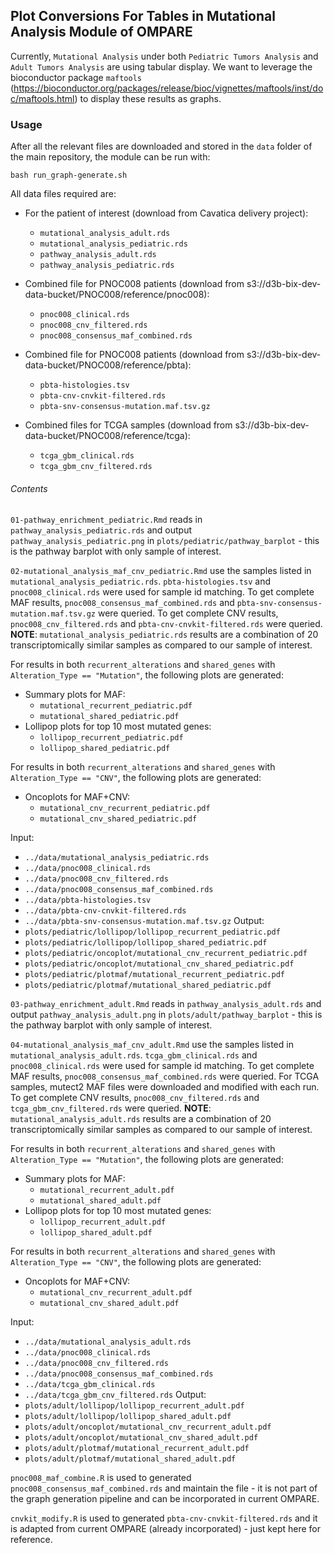 ## Plot Conversions For Tables in Mutational Analysis Module of OMPARE

Currently, `Mutational Analysis` under both `Pediatric Tumors Analysis` and `Adult Tumors Analysis` are using tabular display. We want to leverage the bioconductor package `maftools` (https://bioconductor.org/packages/release/bioc/vignettes/maftools/inst/doc/maftools.html) to display these results as graphs.

### Usage
After all the relevant files are downloaded and stored in the `data` folder of the main repository, the module can be run with:

```
bash run_graph-generate.sh
```

All data files required are:
- For the patient of interest (download from Cavatica delivery project):
  - `mutational_analysis_adult.rds`
  - `mutational_analysis_pediatric.rds`
  - `pathway_analysis_adult.rds`
  - `pathway_analysis_pediatric.rds`

- Combined file for PNOC008 patients (download from s3://d3b-bix-dev-data-bucket/PNOC008/reference/pnoc008):
  - `pnoc008_clinical.rds`
  - `pnoc008_cnv_filtered.rds`
  - `pnoc008_consensus_maf_combined.rds`

- Combined file for PNOC008 patients (download from s3://d3b-bix-dev-data-bucket/PNOC008/reference/pbta):
  - `pbta-histologies.tsv`
  - `pbta-cnv-cnvkit-filtered.rds`
  - `pbta-snv-consensus-mutation.maf.tsv.gz`

- Combined files for TCGA samples (download from s3://d3b-bix-dev-data-bucket/PNOC008/reference/tcga):
  - `tcga_gbm_clinical.rds`
  - `tcga_gbm_cnv_filtered.rds`

###### Contents

`01-pathway_enrichment_pediatric.Rmd` reads in `pathway_analysis_pediatric.rds` and output `pathway_analysis_pediatric.png` in `plots/pediatric/pathway_barplot` - this is the pathway barplot with only sample of interest. 

`02-mutational_analysis_maf_cnv_pediatric.Rmd` use the samples listed in `mutational_analysis_pediatric.rds`.
`pbta-histologies.tsv` and `pnoc008_clinical.rds` were used for sample id matching.
To get complete MAF results, `pnoc008_consensus_maf_combined.rds` and `pbta-snv-consensus-mutation.maf.tsv.gz` were queried.
To get complete CNV results, `pnoc008_cnv_filtered.rds` and `pbta-cnv-cnvkit-filtered.rds` were queried. 
**NOTE**: `mutational_analysis_pediatric.rds` results are a combination of 20 transcriptomically similar samples as compared to our sample of interest.

For results in both `recurrent_alterations` and `shared_genes` with `Alteration_Type == "Mutation"`, the following plots are generated:
  - Summary plots for MAF:
    - `mutational_recurrent_pediatric.pdf`
    - `mutational_shared_pediatric.pdf`
  - Lollipop plots for top 10 most mutated genes:
    - `lollipop_recurrent_pediatric.pdf`
    - `lollipop_shared_pediatric.pdf`

For results in both `recurrent_alterations` and `shared_genes` with `Alteration_Type == "CNV"`, the following plots are generated:
  - Oncoplots for MAF+CNV:
    - `mutational_cnv_recurrent_pediatric.pdf`
    - `mutational_cnv_shared_pediatric.pdf`

Input:
  - `../data/mutational_analysis_pediatric.rds`
  - `../data/pnoc008_clinical.rds`
  - `../data/pnoc008_cnv_filtered.rds`
  - `../data/pnoc008_consensus_maf_combined.rds`
  - `../data/pbta-histologies.tsv`
  - `../data/pbta-cnv-cnvkit-filtered.rds`
  - `../data/pbta-snv-consensus-mutation.maf.tsv.gz`
Output:
  - `plots/pediatric/lollipop/lollipop_recurrent_pediatric.pdf`
  - `plots/pediatric/lollipop/lollipop_shared_pediatric.pdf`
  - `plots/pediatric/oncoplot/mutational_cnv_recurrent_pediatric.pdf`
  - `plots/pediatric/oncoplot/mutational_cnv_shared_pediatric.pdf`
  - `plots/pediatric/plotmaf/mutational_recurrent_pediatric.pdf`
  - `plots/pediatric/plotmaf/mutational_shared_pediatric.pdf`

`03-pathway_enrichment_adult.Rmd` reads in `pathway_analysis_adult.rds` and output `pathway_analysis_adult.png` in `plots/adult/pathway_barplot` - this is the pathway barplot with only sample of interest. 

`04-mutational_analysis_maf_cnv_adult.Rmd` use the samples listed in `mutational_analysis_adult.rds`.
`tcga_gbm_clinical.rds` and `pnoc008_clinical.rds` were used for sample id matching.
To get complete MAF results, `pnoc008_consensus_maf_combined.rds` were queried. For TCGA samples, mutect2 MAF files were downloaded and modified with each run.
To get complete CNV results, `pnoc008_cnv_filtered.rds` and `tcga_gbm_cnv_filtered.rds` were queried. 
**NOTE**: `mutational_analysis_adult.rds` results are a combination of 20 transcriptomically similar samples as compared to our sample of interest.

For results in both `recurrent_alterations` and `shared_genes` with `Alteration_Type == "Mutation"`, the following plots are generated:
  - Summary plots for MAF:
    - `mutational_recurrent_adult.pdf`
    - `mutational_shared_adult.pdf`
  - Lollipop plots for top 10 most mutated genes:
    - `lollipop_recurrent_adult.pdf`
    - `lollipop_shared_adult.pdf`

For results in both `recurrent_alterations` and `shared_genes` with `Alteration_Type == "CNV"`, the following plots are generated:
  - Oncoplots for MAF+CNV:
    - `mutational_cnv_recurrent_adult.pdf`
    - `mutational_cnv_shared_adult.pdf`

Input:
  - `../data/mutational_analysis_adult.rds`
  - `../data/pnoc008_clinical.rds`
  - `../data/pnoc008_cnv_filtered.rds`
  - `../data/pnoc008_consensus_maf_combined.rds`
  - `../data/tcga_gbm_clinical.rds`
  - `../data/tcga_gbm_cnv_filtered.rds`
Output:
  - `plots/adult/lollipop/lollipop_recurrent_adult.pdf`
  - `plots/adult/lollipop/lollipop_shared_adult.pdf`
  - `plots/adult/oncoplot/mutational_cnv_recurrent_adult.pdf`
  - `plots/adult/oncoplot/mutational_cnv_shared_adult.pdf`
  - `plots/adult/plotmaf/mutational_recurrent_adult.pdf`
  - `plots/adult/plotmaf/mutational_shared_adult.pdf`

`pnoc008_maf_combine.R` is used to generated `pnoc008_consensus_maf_combined.rds` and maintain the file - it is not part of the graph generation pipeline and can be incorporated in current OMPARE. 

`cnvkit_modify.R` is used to generated `pbta-cnv-cnvkit-filtered.rds` and it is adapted from current OMPARE (already incorporated) - just kept here for reference.

